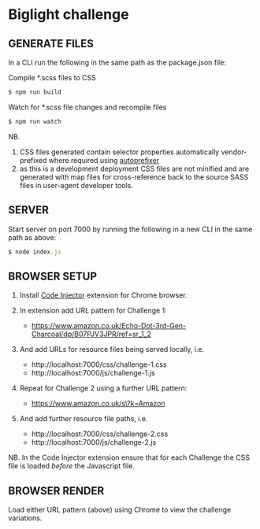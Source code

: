 # Biglight challenge

## GENERATE FILES

In a CLI run the following in the same path as the package.json file:

Compile *.scss files to CSS 
```javascript
$ npm run build
```

Watch for *.scss file changes and recompile files
```javascript
$ npm run watch
```


NB. 
1. CSS files generated contain selector properties automatically vendor-prefixed where required using [autoprefixer](https://www.npmjs.com/package/autoprefixer) 
2. as this is a development deployment CSS files are not minified and are generated with map files for cross-reference back to the source SASS files in user-agent developer tools.


## SERVER

Start server on port 7000 by running the following in a new CLI in the same path as above:
```javascript
$ node index.js
```


## BROWSER SETUP

1. Install [Code Injector](https://chrome.google.com/webstore/detail/code-injector/jgcallaoodbhagkaoobenaabockcejmc) extension for Chrome browser.

2. In extension add URL pattern for Challenge 1:
   + https://www.amazon.co.uk/Echo-Dot-3rd-Gen-Charcoal/dp/B07PJV3JPR/ref=sr_1_2

3. And add URLs for resource files being served locally, i.e.  

   + http://localhost:7000/css/challenge-1.css
   + http://localhost:7000/js/challenge-1.js

4. Repeat for Challenge 2 using a further URL pattern:
   + https://www.amazon.co.uk/s\?k=Amazon

5. And add further resource file paths, i.e.  

   + http://localhost:7000/css/challenge-2.css
   + http://localhost:7000/js/challenge-2.js

NB.
In the Code Injector extension ensure that for each Challenge the CSS file is loaded *before* the Javascript file.


## BROWSER RENDER

Load either URL pattern (above) using Chrome to view the challenge variations.



